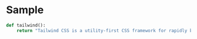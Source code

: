 # Sample

<!--snippet-->
<!--title: Testing-->
<!--descr: Testing the tailwind function-->

```python
def tailwind():
    return "Tailwind CSS is a utility-first CSS framework for rapidly building custom designs."
```

<!--snippet-->
